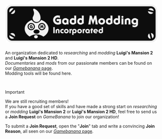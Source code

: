 <h1 align="center">
  <img src="Icon.png" width="500">
</h1>

An organization dedicated to *researching* and *modding* **Luigi's Mansion 2** and **Luigi's Mansion 2 HD**.<br>
*Documentaries* and *mods* from our passionate members can be found on our [*Gamebanana* page](https://gamebanana.com/studios/37863).<br>
Modding tools will be found here.

<br>

> [!IMPORTANT]
> We are still recruiting members!<br>
> If you have a good set of skills and have made a strong start on *researching* or *modding* **Luigi's Mansion 2** or **Luigi's Mansion 2 HD**, feel free to send us a **Join Request** on *GameBanana* to join our organization!

To submit a **Join Request**, open the "**Join**" tab and write a convincing **Join Reason**, all seen on our [*Gamebanana* page](https://gamebanana.com/studios/37863).